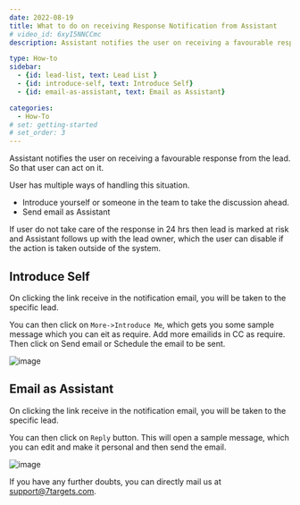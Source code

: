 ```yaml
---
date: 2022-08-19
title: What to do on receiving Response Notification from Assistant
# video_id: 6xyI5NNCCmc
description: Assistant notifies the user on receiving a favourable response from the lead. So that user can act on it.  

type: How-to
sidebar:
  - {id: lead-list, text: Lead List }
  - {id: introduce-self, text: Introduce Self}
  - {id: email-as-assistant, text: Email as Assistant}

categories:
  - How-To
# set: getting-started
# set_order: 3
---
```

Assistant notifies the user on receiving a favourable response from the lead. So that user can act on it. 

User has multiple ways of handling this situation.
- Introduce yourself or someone in the team to take the discussion ahead. 
- Send email as Assistant

If user do not take care of the response in 24 hrs then lead is marked at risk and Assistant follows up with the lead owner, which the user can disable if the action is taken outside of the system.

## Introduce Self
On clicking the link receive in the notification email, you will be taken to the specific lead.

You can then click on `More->Introduce Me`, which gets you some sample message which you can eit as require. Add more emailids in CC as require. Then click on Send email or Schedule the email to be sent.

![image](../../images/Introduce-me-6.jpg)

## Email as Assistant
On clicking the link receive in the notification email, you will be taken to the specific lead.

You can then click on `Reply` button. This will open a sample message, which you can edit and make it personal and then send the email. 

![image](../../images/send-email-as-assistant.jpg)

If you have any further doubts, you can directly mail us at support@7targets.com.

